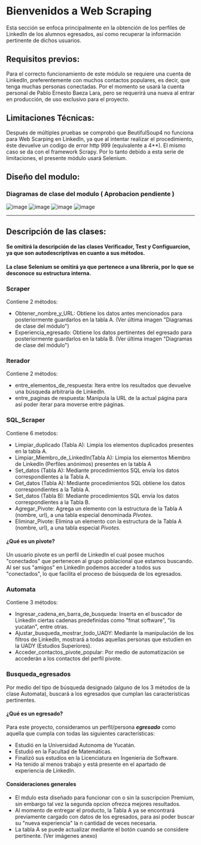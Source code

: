# Bienvenidos a Web Scraping
Esta sección se enfoca principalmente en la obtención de los perfiles de LinkedIn de los alumnos egresados, así como recuperar la información pertinente de dichos usuarios.

## Requisitos previos:
Para el correcto funcionamiento de este módulo se requiere una cuenta de LinkedIn, preferentemente con muchos contactos populares, es decir, que tenga muchas personas conectadas.
Por el momento se usará la cuenta personal de Pablo Ernesto Baeza Lara, pero se requerirá una nueva al entrar en producción, de uso exclusivo para el proyecto.

## Limitaciones Técnicas:
Después de múltiples pruebas se comprobó que BeutifulSoup4 no funciona para Web Scarping en LinkedIn, ya que al intentar realizar el procedimiento, éste devuelve un codigo de error http 999
(equivalente a 4**). El mismo caso se da con el framework Scrapy. Por lo tanto debido a esta serie de limitaciones, el presente módulo usará Selenium.

## Diseño del modulo:

### Diagramas de clase del modulo ( Aprobacion pendiente )
![image](https://github.com/JulioAlcocer22/OOP-Project/assets/75227439/5a55e38e-ef17-4ac6-aca5-ac8fe89135f9)
![image](https://github.com/JulioAlcocer22/OOP-Project/assets/75227439/99977586-25fb-486d-9f6b-fed54497df46)
![image](https://github.com/JulioAlcocer22/OOP-Project/assets/75227439/c926d6f2-bc27-41bd-a39f-452cd1385382)
![image](https://github.com/JulioAlcocer22/OOP-Project/assets/75227439/412cba1a-52c3-436f-bfba-3974e8042e2e)

---

## Descripción de las clases:
#### Se omitirá la descripción de las clases Verificador, Test y Configuarcion, ya que son autodescriptivas en cuanto a sus métodos.
#### La clase Selenium se omitirá ya que pertenece a una librería, por lo que se desconoce su estructura interna.

### Scraper
Contiene 2 métodos:
- Obtener_nombre_y_URL: Obtiene los datos antes mencionados para posteriormente guardarlos en la tabla A. (Ver última imagen "Diagramas de clase del módulo")
- Experiencia_egresado: Obtiene los datos pertinentes del egresado para posteriormente guardarlos en la tabla B. (Ver última imagen "Diagramas de clase del módulo")

### Iterador
Contiene 2 métodos:
- entre_elementos_de_respuesta: Itera entre los resultados que devuelve una búsqueda arbitraria de LinkedIn.
- entre_paginas de respuesta: Manipula la URL de la actual página para así poder iterar para moverse entre páginas.

### SQL_Scraper
Contiene 6 metodos:
- Limpiar_duplicado (Tabla A): Limpia los elementos duplicados presentes en la tabla A.
- Limpiar_Miembro_de_LinkedIn(Tabla A): Limpia los elementos Miembro de LinkedIn (Perfiles anónimos) presentes en la tabla A
- Set_datos (Tabla A): Mediante procedimientos SQL envía los datos correspondientes a la Tabla A.
- Get_datos (Tabla A): Mediante procedimientos SQL obtiene los datos correspondientes a la Tabla A. 
- Set_datos (Tabla B): Mediante procedimientos SQL envía los datos correspondientes a la Tabla B.
- Agregar_Pivote: Agrega un elemento con la estructura de la Tabla A (nombre, url), a una tabla especial denominada *Pivotes*.
- Eliminar_Pivote: Elimina un elemento con la estructura de la Tabla A (nombre, url), a una tabla especial *Pivotes*.

#### ¿Qué es un pivote?
Un usuario pivote es un perfil de LinkedIn el cual posee muchos "conectados" que pertenecen al grupo poblacional que estamos buscando. Al ser sus "amigos" en LinkedIn podemos acceder a todos sus "conectados", lo que facilita el proceso de búsqueda de los egresados. 

### Automata
Contiene 3 métodos:
- Ingresar_cadena_en_barra_de_busqueda: Inserta en el buscador de LinkedIn ciertas cadenas predefinidas como "fmat software", "lis yucatan", entre otras.
- Ajustar_busqueda_mostrar_todo_UADY: Mediante la manipulación de los filtros de LinkedIn, mostrará a todas aquellas personas que estudien en la UADY (Estudios Superiores).
- Acceder_contactos_pivote_popular: Por medio de automatización se accederán a los contactos del perfil pivote.

### Busqueda_egresados
Por medio del tipo de búsqueda designado (alguno de los 3 métodos de la clase Automata), buscará a los egresados que cumplan las caracteristicas pertinentes.

#### ¿Qué es un egresado?
Para este proyecto, consideramos un perfil/persona **_egresado_** como aquella que cumpla con todas las siguientes características:
- Estudió en la Universidad Autonoma de Yucatán.
- Estudió en la Facultad de Matemáticas.
- Finalizó sus estudios en la Licenciatura en Ingenieria de Software.
- Ha tenido al menos trabajo y está presente en el apartado de experiencia de LinkedIn.

#### Consideraciones generales
- El mdulo esta diseñado para funcionar con o sin la suscripcion Premium, sin embargo tal vez la segunda opcion ofrezca mejores resultados.
- Al momento de entregar el producto, la Tabla A ya se encontrará previamente cargado con datos de los egresados, para así poder buscar su "nueva experiencia" la n cantidad de veces necesaria.
- La tabla A se puede actualizar mediante el botón cuando se considere pertinente. (Ver imágenes anexo)
